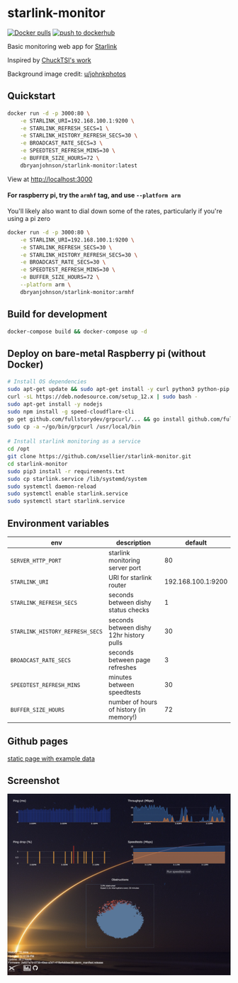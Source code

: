 # starlink-monitor

[![Docker pulls](https://img.shields.io/docker/pulls/dbryanjohnson/starlink-monitor)](https://hub.docker.com/repository/docker/dbryanjohnson/starlink-monitor)
[![push to dockerhub](https://github.com/dbjohnson/starlink-monitor/workflows/push%20to%20dockerhub/badge.svg)](https://hub.docker.com/repository/docker/dbryanjohnson/starlink-monitor)

Basic monitoring web app for [Starlink](https://starlink.com)

Inspired by [ChuckTSI's work](https://github.com/ChuckTSI/BetterThanNothingWebInterface)

Background image credit: [u/johnkphotos](https://www.reddit.com/r/space/comments/4i3t6t/long_exposure_photograph_i_took_of_this_mornings/)

## Quickstart

```bash
docker run -d -p 3000:80 \
    -e STARLINK_URI=192.168.100.1:9200 \
    -e STARLINK_REFRESH_SECS=1 \
    -e STARLINK_HISTORY_REFRESH_SECS=30 \
    -e BROADCAST_RATE_SECS=3 \
    -e SPEEDTEST_REFRESH_MINS=30 \
    -e BUFFER_SIZE_HOURS=72 \
    dbryanjohnson/starlink-monitor:latest
```

View at [http://localhost:3000](http://localhost:3000)

#### For raspberry pi, try the `armhf` tag, and use `--platform arm`
You'll likely also want to dial down some of the rates, particularly if you're
using a pi zero

```bash
docker run -d -p 3000:80 \
    -e STARLINK_URI=192.168.100.1:9200 \
    -e STARLINK_REFRESH_SECS=30 \
    -e STARLINK_HISTORY_REFRESH_SECS=30 \
    -e BROADCAST_RATE_SECS=30 \
    -e SPEEDTEST_REFRESH_MINS=30 \
    -e BUFFER_SIZE_HOURS=72 \
    --platform arm \
    dbryanjohnson/starlink-monitor:armhf
```


## Build for development

```bash
docker-compose build && docker-compose up -d
```

## Deploy on bare-metal Raspberry pi (without Docker)

```bash
# Install OS dependencies
sudo apt-get update && sudo apt-get install -y curl python3 python-pip git golang
curl -sL https://deb.nodesource.com/setup_12.x | sudo bash -
sudo apt-get install -y nodejs
sudo npm install -g speed-cloudflare-cli
go get github.com/fullstorydev/grpcurl/... && go install github.com/fullstorydev/grpcurl/cmd/grpcurl@latest
sudo cp -a ~/go/bin/grpcurl /usr/local/bin

# Install starlink monitoring as a service
cd /opt
git clone https://github.com/xsellier/starlink-monitor.git
cd starlink-monitor
sudo pip3 install -r requirements.txt
sudo cp starlink.service /lib/systemd/system
sudo systemctl daemon-reload
sudo systemctl enable starlink.service
sudo systemctl start starlink.service
```


## Environment variables

| env                             | description                              | default            |
| ------------------------------- | ---------------------------------------- | ------------------ |
| `SERVER_HTTP_PORT`              | starlink monitoring server port          | 80               |
| `STARLINK_URI`                  | URI for starlink router                  | 192.168.100.1:9200 |
| `STARLINK_REFRESH_SECS`         | seconds between dishy status checks      | 1                  |
| `STARLINK_HISTORY_REFRESH_SECS` | seconds between dishy 12hr history pulls | 30                 |
| `BROADCAST_RATE_SECS`           | seconds between page refreshes           | 3                  |
| `SPEEDTEST_REFRESH_MINS`        | minutes between speedtests               | 30                 |
| `BUFFER_SIZE_HOURS`             | number of hours of history (in memory!)  | 72                 |

## Github pages
[static page with example data](https://dbjohnson.github.io/starlink-monitor/app/static/)

## Screenshot
![](https://github.com/dbjohnson/starlink-monitor/blob/main/resources/screenshot.png?raw=true)
